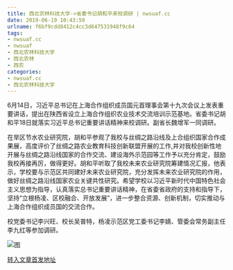 ```yaml
---
title: 西北农林科技大学->省委书记胡和平来校调研 | nwsuaf.cc
date: 2019-06-19 10:43:59
urlname: f6bf9cdd8412c4cc3d647531948f9c64
tags: 
- nwsuaf.cc
- nwsuaf
- 西北农林科技大学
- 西北农林
- 西农
categories:
- nwsuaf.cc
- 西北农林科技大学
---
```



6月14日，习近平总书记在上海合作组织成员国元首理事会第十九次会议上发表重要讲话，提出在陕西省设立上海合作组织农业技术交流培训示范基地。省委书记胡和平18日就落实习近平总书记重要讲话精神来校调研。副省长魏增军一同调研。

在旱区节水农业研究院，胡和平参观了我校与丝绸之路沿线及上合组织国家合作成果展，高度评价了丝绸之路农业教育科技创新联盟开展的工作,并对我校创新性地开展与丝绸之路沿线国家的合作交流、建设海外示范园等工作予以充分肯定，鼓励我校再接再厉，做得更好。胡和平听取了我校未来农业研究院筹建情况汇报，他表示，学校要与示范区共同建好未来农业研究院，充分发挥未来农业研究院的作用，做好丝绸之路沿线国家农业关键共性研究。希望学校以习近平新时代中国特色社会主义思想为指导，认真落实总书记重要讲话精神，在省委省政府的支持和指导下，坚持“立根杨凌、区校融合、开放发展”，进一步整合资源、创新机制，切实推动与上海合作组织成员国的交流合作。

校党委书记李兴旺、校长吴普特，杨凌示范区党工委书记李婧、管委会常务副主任李九红等参加调研。



![图](https://news.nwsuaf.edu.cn/images/content/2019-06/20190619093601180679.jpg)

[转入文章首发地址](https://news.nwsuaf.edu.cn/xnxw/90373.htm)